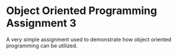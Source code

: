 # Object Oriented Programming Assignment 3

A very simple assignment used to demonstrate how object oriented programming can be utilized. 